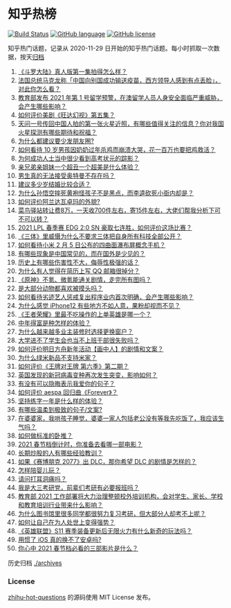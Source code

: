 # 知乎热榜
[![Build Status](https://github.com/ToWeLong/zhihu-hot-questions/workflows/CI/badge.svg)](https://github.com/ToWeLong/zhihu-hot-questions/actions)
[![GitHub language](https://img.shields.io/badge/language-golang-orange.svg)](https://golang.org/)
[![GitHub license](https://img.shields.io/github/license/ToWeLong/zhihu-hot-questions)](https://github.com/ToWeLong/zhihu-hot-questions/blob/main/LICENSE)

知乎热门话题，记录从 2020-11-29 日开始的知乎热门话题。每小时抓取一次数据，按天[归档](./archives)

<!-- BEGIN -->

1. [《斗罗大陆》真人版第一集拍得怎么样？](https://www.zhihu.com/question/442984903)
1. [法国总统马克龙称「中国向别国成功输送疫苗，西方领导人感到有点丢脸」，对此你怎么看？](https://www.zhihu.com/question/442963353)
1. [教育部发布 2021 年第 1 号留学预警，在澳留学人员人身安全面临严重威胁，会产生哪些影响？](https://www.zhihu.com/question/443000239)
1. [如何评价美剧《旺达幻视》第五集？](https://www.zhihu.com/question/442026619)
1. [天问一号传回中国人拍的第一张火星近照，有哪些值得关注的信息？你对我国火星探测有哪些期待和祝福？](https://www.zhihu.com/question/443050370)
1. [为什么都建议要少发朋友圈?](https://www.zhihu.com/question/442335363)
1. [如何看待 10 岁男孩因奶奶过年杀鸡而崩溃大哭，花一百万也要把鸡救活？](https://www.zhihu.com/question/442811742)
1. [为何成功人士当中很少看到高考状元的踪影？](https://www.zhihu.com/question/20281580)
1. [亲兄弟亲姐妹一个超丑一个超美是什么体验？](https://www.zhihu.com/question/292663930)
1. [男生真的无法接受奥特曼不存在吗？](https://www.zhihu.com/question/432924313)
1. [建议多少岁结婚比较合适？](https://www.zhihu.com/question/441499184)
1. [为什么孙悟空摔死黄袍怪孩子不是黑点，而李逵砍死小衙内却是？](https://www.zhihu.com/question/383931570)
1. [如何评价阿兰达瓦卓玛的外貌?](https://www.zhihu.com/question/270574192)
1. [菜鸟驿站转让费8万，一天收700件左右，寄15件左右，大佬们帮我分析下可不可以转？](https://www.zhihu.com/question/435352953)
1. [2021 LPL 春季赛 EDG 2:0 SN 豪取七连胜，如何评价这场比赛？](https://www.zhihu.com/question/443036106)
1. [《三体》里威慑为什么不要求三体把自身所有科技全部公开？](https://www.zhihu.com/question/439567453)
1. [如何看待小米 2 月 5 日公布的四曲面瀑布屏概念手机？](https://www.zhihu.com/question/442986869)
1. [有哪些现象是中国常见的，而在国外是少见的？](https://www.zhihu.com/question/442966181)
1. [历史上有哪些伤害性不大，侮辱性极强的话？](https://www.zhihu.com/question/442812149)
1. [为什么有人觉得在简历上写 QQ 邮箱很掉分？](https://www.zhihu.com/question/384502791)
1. [《原神》不氪、微氪能通关剧情，走完所有图吗？](https://www.zhihu.com/question/440405181)
1. [是大部分动物都喜欢被摸头吗？](https://www.zhihu.com/question/442523187)
1. [如何看待劣迹艺人惩戒复出程序业内首次明确，会产生哪些影响？](https://www.zhihu.com/question/443005137)
1. [为什么感觉 iPhone12 有些地方不如人意，果粉却视而不见？](https://www.zhihu.com/question/437810551)
1. [《王者荣耀》里最不吃操作的上单英雄是哪一个？](https://www.zhihu.com/question/441062689)
1. [中年得富是种怎样的体验？](https://www.zhihu.com/question/301231328)
1. [为什么越来越多业主装修时选择更换窗户？](https://www.zhihu.com/question/419444669)
1. [大学进不了学生会也当不上班干部很失败吗？](https://www.zhihu.com/question/299960912)
1. [如何评价明日方舟新年活动【画中人】的剧情和文案？](https://www.zhihu.com/question/443046055)
1. [为什么绿米新品不支持米家？](https://www.zhihu.com/question/439382859)
1. [如何评价《王牌对王牌 第六季》第二期？](https://www.zhihu.com/question/443038662)
1. [英国发现的新冠病毒变种再次发生突变，影响如何？](https://www.zhihu.com/question/442576779)
1. [有没有可以隐晦表示我爱你的句子？](https://www.zhihu.com/question/406378364)
1. [如何评价 aespa 回归曲《Forever》？](https://www.zhihu.com/question/443017647)
1. [坚持练字一年是什么样的体验？](https://www.zhihu.com/question/30280775)
1. [有哪些温柔到极致的句子/文案?](https://www.zhihu.com/question/442547001)
1. [在婆婆家，我哄孩子睡觉，婆婆一家人包括老公没有等我先吃饭了，我应该生气吗？](https://www.zhihu.com/question/424718566)
1. [如何做标准的卧推？](https://www.zhihu.com/question/26379252)
1. [2021 春节档倒计时，你准备去看哪一部电影？](https://www.zhihu.com/question/441478509)
1. [长期炒股的人有哪些经验教训？](https://www.zhihu.com/question/30083453)
1. [如果《赛博朋克 2077》出 DLC，那你希望 DLC 的剧情是怎样的？](https://www.zhihu.com/question/437988618)
1. [怎样陪婴儿玩？](https://www.zhihu.com/question/356241217)
1. [请问打耳洞痛吗？](https://www.zhihu.com/question/439613303)
1. [我是大三考研党，前辈们考研有必要报班吗？](https://www.zhihu.com/question/342882967)
1. [教育部 2021 工作部署将大力治理整顿校外培训机构，会对学生、家长、学校和教育培训行业带来什么影响？](https://www.zhihu.com/question/442834254)
1. [为什么图书馆里很多同学都很努力复习考研，但大部分人却考不上呢？](https://www.zhihu.com/question/430364218)
1. [如何让自己在为人处世上变得强势？](https://www.zhihu.com/question/435643935)
1. [《英雄联盟》S11 赛季装备更新后无限火力有什么新奇的玩法吗？](https://www.zhihu.com/question/441347140)
1. [用惯了 iOS 真的换不了安卓吗?](https://www.zhihu.com/question/348126246)
1. [你心中 2021 春节档必看的三部影片是什么？](https://www.zhihu.com/question/441478521)

<!-- END -->

历史归档 [./archives](./archives)


### License
[zhihu-hot-questions](https://github.com/towelong/zhihu-hot-questions) 的源码使用 MIT License 发布。